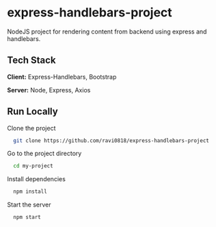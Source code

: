 # express-handlebars-project

NodeJS project for rendering content from backend using express and handlebars.

## Tech Stack

**Client:** Express-Handlebars, Bootstrap

**Server:** Node, Express, Axios

## Run Locally

Clone the project

```bash
  git clone https://github.com/ravi0818/express-handlebars-project
```

Go to the project directory

```bash
  cd my-project
```

Install dependencies

```bash
  npm install
```

Start the server

```bash
  npm start
```
